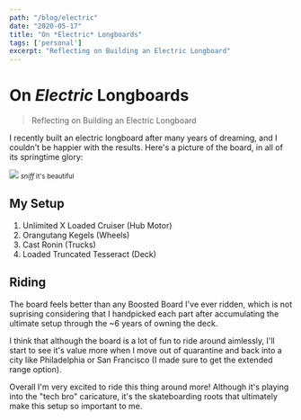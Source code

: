 ```yaml
---
path: "/blog/electric"
date: "2020-05-17"
title: "On *Electric* Longboards"
tags: ['personal']
excerpt: "Reflecting on Building an Electric Longboard"
---
```


# On *Electric* Longboards
> Reflecting on Building an Electric Longboard

I recently built an electric longboard after many years of dreaming, and I couldn't be happier with the results. Here's a picture of the board, 
in all of its springtime glory:

![](https://i.imgur.com/D9NW0Cb.jpg)
<small>*sniff* it's beautiful</small>

## My Setup
1. Unlimited X Loaded Cruiser (Hub Motor)
2. Orangutang Kegels (Wheels)
3. Cast Ronin (Trucks)
4. Loaded Truncated Tesseract (Deck)

## Riding
The board feels better than any Boosted Board I've ever ridden, which is not suprising considering
that I handpicked each part after accumulating the ultimate setup through the ~6 years of owning the deck.

I think that although the board is a lot of fun to ride around aimlessly, I'll start to see it's value
more when I move out of quarantine and back into a city like Philadelphia or San Francisco (I made
sure to get the extended range option).

Overall I'm very excited to ride this thing around more! Although it's playing into the "tech bro" 
caricature, it's the skateboarding roots that ultimately make this setup so important to me.